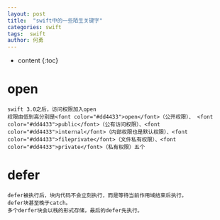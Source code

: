 ```yaml
---
layout: post
title:  "swift中的一些陌生关键字"
categories: swift
tags:  swift
author: 何勇
---
```


* content
{:toc}

# open
    swift 3.0之后，访问权限加入open
    权限由低到高分别是<font color="#dd4433">open</font>（公开权限）、 <font color="#dd4433">public</font>（公有访问权限）、<font color="#dd4433">internal</font>（内部权限也是默认权限）、<font color="#dd4433">fileprivate</font>（文件私有权限）、<font color="#dd4433">private</font>（私有权限）五个


# defer
    defer被执行后，块内代码不会立刻执行，而是等待当前作用域结束后执行。
    defer块甚至晚于catch。
    多个derfer块会以栈的形式存储，最后的defer先执行。
